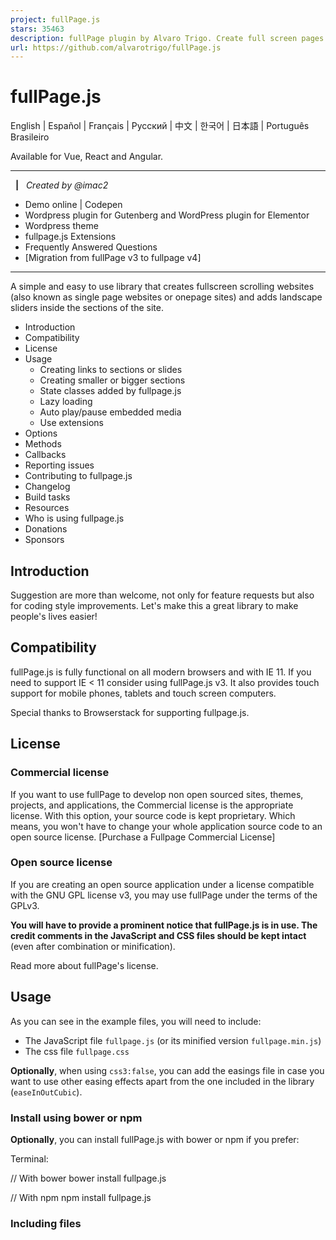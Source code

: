 ```yaml
---
project: fullPage.js
stars: 35463
description: fullPage plugin by Alvaro Trigo. Create full screen pages fast and simple
url: https://github.com/alvarotrigo/fullPage.js
---
```


fullPage.js
===========

English | Español | Français | Pусский | 中文 | 한국어 | 日本語 | Português Brasileiro

Available for Vue, React and Angular.

* * *

  **|**   _Created by @imac2_

-   Demo online | Codepen
-   Wordpress plugin for Gutenberg and WordPress plugin for Elementor
-   Wordpress theme
-   fullpage.js Extensions
-   Frequently Answered Questions
-   \[Migration from fullPage v3 to fullpage v4\]

* * *

A simple and easy to use library that creates fullscreen scrolling websites (also known as single page websites or onepage sites) and adds landscape sliders inside the sections of the site.

-   Introduction
-   Compatibility
-   License
-   Usage
    -   Creating links to sections or slides
    -   Creating smaller or bigger sections
    -   State classes added by fullpage.js
    -   Lazy loading
    -   Auto play/pause embedded media
    -   Use extensions
-   Options
-   Methods
-   Callbacks
-   Reporting issues
-   Contributing to fullpage.js
-   Changelog
-   Build tasks
-   Resources
-   Who is using fullpage.js
-   Donations
-   Sponsors

Introduction
------------

Suggestion are more than welcome, not only for feature requests but also for coding style improvements. Let's make this a great library to make people's lives easier!

Compatibility
-------------

fullPage.js is fully functional on all modern browsers and with IE 11. If you need to support IE < 11 consider using fullPage.js v3. It also provides touch support for mobile phones, tablets and touch screen computers.

Special thanks to Browserstack for supporting fullpage.js.

License
-------

### Commercial license

If you want to use fullPage to develop non open sourced sites, themes, projects, and applications, the Commercial license is the appropriate license. With this option, your source code is kept proprietary. Which means, you won't have to change your whole application source code to an open source license. \[Purchase a Fullpage Commercial License\]

### Open source license

If you are creating an open source application under a license compatible with the GNU GPL license v3, you may use fullPage under the terms of the GPLv3.

**You will have to provide a prominent notice that fullPage.js is in use. The credit comments in the JavaScript and CSS files should be kept intact** (even after combination or minification).

Read more about fullPage's license.

Usage
-----

As you can see in the example files, you will need to include:

-   The JavaScript file `fullpage.js` (or its minified version `fullpage.min.js`)
-   The css file `fullpage.css`

**Optionally**, when using `css3:false`, you can add the easings file in case you want to use other easing effects apart from the one included in the library (`easeInOutCubic`).

### Install using bower or npm

**Optionally**, you can install fullPage.js with bower or npm if you prefer:

Terminal:

// With bower
bower install fullpage.js

// With npm
npm install fullpage.js

### Including files

<link rel\="stylesheet" type\="text/css" href\="fullpage.css" />

<!-- This following line is optional. Only necessary if you use the option css3:false and you want to use other easing effects rather than "easeInOutCubic". -->
<script src\="vendors/easings.min.js"\></script\>

<script type\="text/javascript" src\="fullpage.js"\></script\>

Using Webpack, Browserify or Require.js? Check how to use fullPage.js with module loaders.

### Optional use of CDN

If you prefer to use a CDN to load the needed files, fullPage.js is in, JSDelivr, UNPKG, CDNJS and others.

### Required HTML structure

Start your HTML document with the compulsory HTML DOCTYPE declaration on the 1st line of your HTML code. You might have troubles with sections heights otherwise. The examples provided use HTML 5 doctype `<!DOCTYPE html>`.

Each section will be defined with an element containing the `section` class. The active section by default will be the first section, which is taken as the home page.

Sections should be placed inside a wrapper (`<div id="fullpage">` in this case). The wrapper can not be the `body` element.

<div id\="fullpage"\>
	<div class\="section"\>Some section</div\>
	<div class\="section"\>Some section</div\>
	<div class\="section"\>Some section</div\>
	<div class\="section"\>Some section</div\>
</div\>

If you want to define a different starting point rather than the first section or the first slide of a section, just add the class `active` to the section and slide you want to load first.

<div class\="section active"\>Some section</div\>

In order to create a landscape slider within a section, each slide will be defined by default with an element containing the `slide` class:

<div class\="section"\>
	<div class\="slide"\> Slide 1 </div\>
	<div class\="slide"\> Slide 2 </div\>
	<div class\="slide"\> Slide 3 </div\>
	<div class\="slide"\> Slide 4 </div\>
</div\>

You can see a fully working example of the HTML structure in the `simple.html` file.

### Initialization

#### Initialization with Vanilla Javascript

All you need to do is call fullPage.js before the closing `</body>` tag.

new fullpage('#fullpage', {
	//options here
	autoScrolling:true,
	scrollHorizontally: true
});

#### Initialization with jQuery

You can use fullpage.js as a jQuery plugin if you want to!

$(document).ready(function() {
	$('#fullpage').fullpage({
		//options here
		autoScrolling:true,
		scrollHorizontally: true
	});

	// Example of how to use fullpage.js methods
	$.fn.fullpage.setAllowScrolling(false);
});

#### Vanilla JS example with all options

A more complex initialization with all options set could look like this:

var myFullpage \= new fullpage('#fullpage', {
	// Navigation
	menu: '#menu',
	lockAnchors: false,
	anchors:\['firstPage', 'secondPage'\],
	navigation: false,
	navigationPosition: 'right',
	navigationTooltips: \['firstSlide', 'secondSlide'\],
	showActiveTooltip: false,
	slidesNavigation: false,
	slidesNavPosition: 'bottom',

	// Scrolling
	css3: true,
	scrollingSpeed: 700,
	autoScrolling: true,
	fitToSection: true,
	fitToSectionDelay: 600,
	scrollBar: false,
	easing: 'easeInOutCubic',
	easingcss3: 'ease',
	loopBottom: false,
	loopTop: false,
	loopHorizontal: true,
	continuousVertical: false,
	continuousHorizontal: false,
	scrollHorizontally: false,
	interlockedSlides: false,
	dragAndMove: false,
	offsetSections: false,
	resetSliders: false,
	fadingEffect: false,
	normalScrollElements: '#element1, .element2',
	scrollOverflow: true,
	scrollOverflowMacStyle: false,
	scrollOverflowReset: false,
	skipIntermediateItems: false,
	touchSensitivity: 15,
	bigSectionsDestination: null,
	adjustOnNavChange: true,

	// Accessibility
	keyboardScrolling: true,
	animateAnchor: true,
	recordHistory: true,

	// Design
	controlArrows: true,
	controlArrowsHTML: \[
		'<div class="fp-arrow"></div>', 
		'<div class="fp-arrow"></div>'
	\],
	verticalCentered: true,
	sectionsColor : \['#ccc', '#fff'\],
	paddingTop: '3em',
	paddingBottom: '10px',
	fixedElements: '#header, .footer',
	responsiveWidth: 0,
	responsiveHeight: 0,
	responsiveSlides: false,
	effects: false,
	effectsOptions: \[Object\],
	parallax: false,
	parallaxOptions: {type: 'reveal', percentage: 62, property: 'translate'},
	dropEffect: false,
	dropEffectOptions: { speed: 2300, color: '#F82F4D', zIndex: 9999},
	waterEffect: false,
	waterEffectOptions: { animateContent: true, animateOnMouseMove: true},
	cards: false,
	cardsOptions: {perspective: 100, fadeContent: true, fadeBackground: true},

	// Custom selectors
	sectionSelector: '.section',
	slideSelector: '.slide',

	lazyLoading: true,
	lazyLoadThreshold: 0,
	observer: true,
	credits: { enabled: true, label: 'Made with fullPage.js', position: 'right'},

	// Events
	beforeLeave: function(origin, destination, direction, trigger){},
	onLeave: function(origin, destination, direction, trigger){},
	afterLoad: function(origin, destination, direction, trigger){},
	afterRender: function(){},
	afterResize: function(width, height){},
	afterReBuild: function(){},
	afterResponsive: function(isResponsive){},
	afterSlideLoad: function(section, origin, destination, direction, trigger){},
	onSlideLeave: function(section, origin, destination, direction, trigger){},
	onScrollOverflow: function(section, slide, position, direction){}
});

### Creating links to sections or slides

If you are using fullPage.js with anchor links for the sections (using the `anchors` option or the attribute `data-anchor` in each section), then you will be able to use anchor links also to navigate directly to a certain slide inside a section.

This would be an example of a link with an anchor: https://alvarotrigo.com/fullPage/#secondPage/2 (which is the URL you will see once you access to that section/slide manually) Notice the last part of the URL ends in `#secondPage/2`.

Having the following initialization:

new fullpage('#fullpage', {
	anchors:\['firstPage', 'secondPage', 'thirdPage'\]
});

The anchor at the end of the URL `#secondPage/2` defines the section and slide of destination respectively. In the previous URL, the section of destination will be the one defined with the anchor `secondPage` and the slide will be the 2nd slide, as we are using the index `2` for it. (the fist slide of a section has index 0, as technically it is a section).

We could have used a custom anchor for the slide instead of its index if we would have used the attribute `data-anchor` on the HTML markup like so:

<div class\="section"\>
	<div class\="slide" data-anchor\="slide1"\> Slide 1 </div\>
	<div class\="slide" data-anchor\="slide2"\> Slide 2 </div\>
	<div class\="slide" data-anchor\="slide3"\> Slide 3 </div\>
	<div class\="slide" data-anchor\="slide4"\> Slide 4 </div\>
</div\>

In this last case, the URL we would use would be `#secondPage/slide3`, which is the equivalent to our previous `#secondPage/2`.

Note that section anchors can also be defined in the same way, by using the `data-anchor` attribute, if no `anchors` array is provided.

**Be careful!** `data-anchor` tags can not have the same value as any ID element on the site (or NAME element for IE).

### Creating smaller or bigger sections

Demo fullPage.js provides a way to remove the full height restriction from its sections and slides. It is possible to create sections which height is smaller or bigger than the viewport. This is ideal for footers. It is important to realise that it doesn't make sense to have all of your sections using this feature. If there is more than one section in the initial load of the site, fullPage.js won't scroll at all to see the next one as it will be already in the viewport.

To create smaller sections just use the class `fp-auto-height` in the section you want to apply it. It will then take the height defined by your section/slide content.

<div class\="section"\>Whole viewport</div\>
<div class\="section fp-auto-height"\>Auto height</div\>

#### Responsive auto height sections

Demo A responsive auto height can be applied by using the class `fp-auto-height-responsive`. This way sections will be fullscreen until the responsive mode gets fired. Then they'll take the size required by their content, which could be bigger or smaller than the viewport.

### State classes added by fullpage.js

Fullpage.js adds multiple classes in different elements to keep a record of the status of the site:

-   `active` is added the current visible section and slide.
-   `active` is added to the current menu element (if using the `menu` option).
-   `fp-loaded` is added to the section or slide that triggers lazy loading of media content.
-   A class of the form `fp-viewing-SECTION-SLIDE` is added to the `body` element of the site. (eg: `fp-viewing-secondPage-0`) The `SECTION` and `SLIDE` parts will be the anchors (or indexes if no anchor is provided) of the current section and slide.
-   `fp-responsive` is added to the `body` element when the entering in the responsive mode
-   `fp-enabled` is added to the `html` element when fullpage.js is enabled. (and removed when destroyed).
-   `fp-destroyed` is added to the fullpage.js container when fullPage.js is destroyed.

### Lazy Loading

Demo fullPage.js provides a way to lazy load images, videos and audio elements so they won't slow down the loading of your site or unnecessarily waste data transfer. When using lazy loading, all these elements will only get loaded when entering in the viewport. To enable lazy loading all you need to do is change your `src` attribute to `data-src` as shown below:

<img data-src\="image.png"\>
<video\>
	<source data-src\="video.webm" type\="video/webm" />
	<source data-src\="video.mp4" type\="video/mp4" />
</video\>

If you already use another lazy load solution which uses `data-src` as well, you can disable the fullPage.js lazy loading by setting the option `lazyLoading: false`.

### Auto play/pause embedded media

Demo **Note**: the autoplay feature might not work on some mobile devices depending on the OS and browser (i.e. Safari on iOS version < 10.0).

#### Play on section/slide load:

Using the attribute `autoplay` for videos or audio, or the param `autoplay=1` for youtube iframes will result in the media element playing on page load. In order to play it on section/slide load use instead the attribute `data-autoplay`. For example:

<audio data-autoplay\>
	<source src\="https://www.w3schools.com/html/horse.ogg" type\="audio/ogg"\>
</audio\>

#### Pause on leave

Embedded HTML5 `<video>` / `<audio>` and Youtube iframes are automatically paused when you navigate away from a section or slide. This can be disabled by using the attribute `data-keepplaying`. For example:

<audio data-keepplaying\>
	<source src\="https://www.w3schools.com/html/horse.ogg" type\="audio/ogg"\>
</audio\>

### Use extensions

fullpage.js provides a set of extensions you can use to enhance its default features. All of them are listed as fullpage.js options.

Extensions requires you to use the minified file `fullpage.extensions.min.js` that is inside the `dist` folder instead of the usual fullPage.js file (`fullpage.js` or `fullpage.min.js`).

Once you acquire the extension file, you will need to add it before fullPage. For example, if I want to use the Continuous Horizontal extension, I would have include the extension file and then the extensions version of the fullPage file.

<script type\="text/javascript" src\="fullpage.continuousHorizontal.min.js"\></script\>
<script type\="text/javascript" src\="fullpage/fullpage.extensions.min.js"\></script\>

An activation key and a license key will be required for each extension. See more details about it here.

Then you will be able to use and configure them as explained in options.

Options
-------

### licenseKey

(default `null`). **This option is compulsory.** If you use fullPage in a non open source project, then you should use the license key provided on the purchase of the fullPage Commercial License. If your project is open source and it is compatible with the GPLv3 license you can request a license key. Please read more about licenses here and on the website. Example of usage:

new fullpage('#fullpage', {
	licenseKey: 'YOUR\_KEY\_HERE'
});

### controlArrows

(default `true`) Determines whether to use control arrows for the slides to move right or left.

### controlArrowsHTML

(default `['<div class="fp-arrow"></div>', '<div class="fp-arrow"></div>'],`). Provides a way to define the HTML structure and the classes that you want to apply to the control arrows for sections with horizontal slides. The array contains the structure for both arrows. The first item is the left arrow and the second, the right one.

### verticalCentered

(default `true`) Vertically centering of the content using flexbox. You might want to wrap your content in a `div` to avoid potential issues. (Uses `flex-direction: column; display: flex; justify-content: center;`)

### scrollingSpeed

(default `700`) Speed in milliseconds for the scrolling transitions.

### sectionsColor

(default `none`) Define the CSS `background-color` property for each section. Example:

new fullpage('#fullpage', {
	sectionsColor: \['#f2f2f2', '#4BBFC3', '#7BAABE', 'whitesmoke', '#000'\],
});

### anchors

(default `[]`) Defines the anchor links (#example) to be shown on the URL for each section. Anchors value should be unique. The position of the anchors in the array will define to which sections the anchor is applied. (second position for second section and so on). Using anchors forward and backward navigation will also be possible through the browser. This option also allows users to bookmark a specific section or slide. **Be careful!** anchors can not have the same value as any ID element on the site (or NAME element for IE). Now anchors can be defined directly in the HTML structure by using the attribute `data-anchor` as explained here.

### lockAnchors

(default `false`) Determines whether anchors in the URL will have any effect at all in the library. You can still using anchors internally for your own functions and callbacks, but they won't have any effect in the scrolling of the site. Useful if you want to combine fullPage.js with other plugins using anchor in the URL.

### easing

(default `easeInOutCubic`) Defines the transition effect to use for the vertical and horizontal scrolling. It requires the file `vendors/easings.min.js` or jQuery UI for using some of its transitions. Other libraries could be used instead.

### easingcss3

(default `ease`) Defines the transition effect to use in case of using `css3:true`. You can use the pre-defined ones (such as `linear`, `ease-out`...) or create your own ones using the `cubic-bezier` function. You might want to use Matthew Lein CSS Easing Animation Tool for it.

### loopTop

(default `false`) Defines whether scrolling up in the first section should scroll to the last one or not.

### loopBottom

(default `false`) Defines whether scrolling down in the last section should scroll to the first one or not.

### loopHorizontal

(default `true`) Defines whether horizontal sliders will loop after reaching the last or previous slide or not.

### css3

(default `true`) Defines whether to use JavaScript or CSS3 transforms to scroll within sections and slides. Useful to speed up the movement in tablet and mobile devices with browsers supporting CSS3. If this option is set to `true` and the browser doesn't support CSS3, a fallback will be used instead.

### autoScrolling

(default `true`) Defines whether to use the "automatic" scrolling or the "normal" one. It also has affects the way the sections fit in the browser/device window in tablets and mobile phones.

### fitToSection

(default `true`) Determines whether or not to fit sections to the viewport or not. When set to `true` the current active section will always fill the whole viewport. Otherwise the user will be free to stop in the middle of a section.

### fitToSectionDelay

(default 1000) If `fitToSection` is set to true, this delays the fitting by the configured milliseconds.

### scrollBar

(default `false`) Determines whether to use scroll bar for the **vertical sections** on site or not. In case of using scroll bar, the `autoScrolling` functionality will still work as expected. The user will also be free to scroll the site with the scroll bar and fullPage.js will fit the section in the screen when scrolling finishes.

### paddingTop

(default `0`) Defines the top padding for each section with a numerical value and its measure (paddingTop: '10px', paddingTop: '10em'...) Useful in case of using a fixed header.

### paddingBottom

(default `0`) Defines the bottom padding for each section with a numerical value and its measure (paddingBottom: '10px', paddingBottom: '10em'...). Useful in case of using a fixed footer.

### fixedElements

(default `null`) Defines which elements will be taken off the scrolling structure of the plugin which is necessary when using the `css3` option to keep them fixed. It requires a string with the Javascript selectors for those elements. (For example: `fixedElements: '#element1, .element2'`)

### normalScrollElements

(default `null`) Demo If you want to avoid the auto scroll when scrolling over some elements, this is the option you need to use. (useful for maps, scrolling divs etc.) It requires a string with the Javascript selectors for those elements. (For example: `normalScrollElements: '#element1, .element2'`). This option should not be applied to any section/slide element itself.

### bigSectionsDestination

(default `null`) Demo Defines how to scroll to a section which height is bigger than the viewport and when not using `scrollOverflow:true`. (Read how to create smaller or bigger sections). By default fullPage.js scrolls to the top if you come from a section above the destination one and to the bottom if you come from a section below the destination one. Possible values are `top`, `bottom`, `null`.

### adjustOnNavChange

(default `true`) Defines whether fullPage.js adjusts the height of sections when the mobile navigation or address bar changes size or toggles visibility. If set to `false`, sections will not appear as full-height when the navigation bar shrinks or hides.

### keyboardScrolling

(default `true`) Defines if the content can be navigated using the keyboard.

### touchSensitivity

(default `5`) Defines a percentage of the browsers window width/height, and how far a swipe must measure for navigating to the next section / slide

### skipIntermediateItems

(default `false`). Determines whether to skip the scroll animation when navigating between non-consecutive vertical sections or horizontal slides. The possible values are `true`, `false`, `sections`, and `slides`, allowing you to apply this behavior vertically, horizontally, or in both directions.

### continuousVertical

(default `false`) Defines whether scrolling down in the last section should scroll down to the first one and if scrolling1 up in the first section should scroll up to the last one. Not compatible with `loopTop`, `loopBottom` or any scroll bar present in the site (`scrollBar:true` or `autoScrolling:false`).

### continuousHorizontal

(default `false`) Extension of fullpage.js. Defines whether sliding right in the last slide should slide right to the first one or not, and if scrolling left in the first slide should slide left to the last one or not. Not compatible with `loopHorizontal`. Requires fullpage.js >= 3.0.1.

### scrollHorizontally

(default `false`) Extension of fullpage.js. Defines whether to slide horizontally within sliders by using the mouse wheel or trackpad. It can only be used when using: `autoScrolling:true`. Ideal for story telling. Requires fullpage.js >= 3.0.1.

### interlockedSlides

(default `false`) Extension of fullpage.js. Determines whether moving one horizontal slider will force the sliding of sliders in other section in the same direction. Possible values are `true`, `false` or an array with the interlocked sections. For example `[1,3,5]` starting by 1. Requires fullpage.js >= 3.0.1.

### dragAndMove

(default `false`) Extension of fullpage.js. Enables or disables the dragging and flicking of sections and slides by using mouse or fingers. Requires fullpage.js >= 3.0.1. Possible values are:

-   `true`: enables the feature.
-   `false`: disables the feature.
-   `vertical`: enables the feature only vertically.
-   `horizontal`: enables the feature only horizontally.
-   `fingersonly`: enables the feature for touch devices only.
-   `mouseonly`: enables the feature for desktop devices only (mouse and trackpad).

### offsetSections

(default `false`) Extension of fullpage.js. Provides a way to use non full screen sections based on percentage. Ideal to show visitors there's more content in the site by showing part of the next or previous section. Requires fullPage.js >= 3.0.1. To define the percentage of each section the attribute `data-percentage` must be used. The centering of the section in the viewport can be determined by using a boolean value in the attribute `data-centered` (default to `true` if not specified). For example:

<div class\="section" data-percentage\="80" data-centered\="true"\>

### resetSliders

(default `false`) Extension of fullpage.js. Defines whether or not to reset every slider after leaving its section. Requires fullpage.js >= 3.0.1.

### fadingEffect

(default `false`) Extension of fullpage.js. Defines whether to use a fading effect or not instead of the default scrolling one. Possible values are `true`, `false`, `sections`, `slides`. It can therefore be applied just vertically or horizontally, or to both at the time. It can only be used when using: `autoScrolling:true`. Requires fullpage.js >= 3.0.1.

### animateAnchor

(default `true`) Defines whether the load of the site when given an anchor (#) will scroll with animation to its destination or will directly load on the given section.

### recordHistory

(default `true`) Defines whether to push the state of the site to the browser's history. When set to `true` each section/slide of the site will act as a new page and the back and forward buttons of the browser will scroll the sections/slides to reach the previous or next state of the site. When set to `false`, the URL will keep changing but will have no effect on the browser's history. This option is automatically turned off when using `autoScrolling:false`.

### menu

(default `false`) A selector can be used to specify the menu to link with the sections. This way the scrolling of the sections will activate the corresponding element in the menu using the class `active`. This won't generate a menu but will just add the `active` class to the element in the given menu with the corresponding anchor links. In order to link the elements of the menu with the sections, an HTML 5 data-tag (`data-menuanchor`) will be needed to use with the same anchor links as used within the sections. Example:

<ul id\="myMenu"\>
	<li data-menuanchor\="firstPage" class\="active"\><a href\="#firstPage"\>First section</a\></li\>
	<li data-menuanchor\="secondPage"\><a href\="#secondPage"\>Second section</a\></li\>
	<li data-menuanchor\="thirdPage"\><a href\="#thirdPage"\>Third section</a\></li\>
	<li data-menuanchor\="fourthPage"\><a href\="#fourthPage"\>Fourth section</a\></li\>
</ul\>

new fullpage('#fullpage', {
	anchors: \['firstPage', 'secondPage', 'thirdPage', 'fourthPage', 'lastPage'\],
	menu: '#myMenu'
});

**Note:** the menu element should be placed outside the fullpage wrapper in order to avoid problem when using `css3:true`. Otherwise it will be appended to the `body` by the plugin itself.

### navigation

(default `false`) If set to `true`, it will show a navigation bar made up of small circles.

### navigationPosition

(default `none`) It can be set to `left` or `right` and defines which position the navigation bar will be shown (if using one).

### navigationTooltips

(default \[\]) Defines the tooltips to show for the navigation circles in case they are being used. Example: `navigationTooltips: ['firstSlide', 'secondSlide']`. You can also define them by using the attribute `data-tooltip` in each section if you prefer.

### showActiveTooltip

(default `false`) Shows a persistent tooltip for the actively viewed section in the vertical navigation.

### slidesNavigation

(default `false`) If set to `true` it will show a navigation bar made up of small circles for each landscape slider on the site.

### slidesNavPosition

(default `bottom`) Defines the position for the landscape navigation bar for sliders. Admits `top` and `bottom` as values. You may want to modify the CSS styles to determine the distance from the top or bottom as well as any other style such as color.

### scrollOverflow

(default `true`) defines whether or not to create a scroll for the section/slide in case its content is bigger than the height of it. It requires the default value `scrollBar: false`. In order to prevent fullpage.js from creating the scrollbar in certain sections or slides use the class `fp-noscroll`. For example: `<div class="section fp-noscroll">` You can also prevent scrolloverflow from getting applied on responsive mode when using `fp-auto-height-responsive` in the section element.

### scrollOverflowReset

(default `false`) Extension of fullpage.js. Possible values are `true`, `false`, `sections`, `slides`. When set to `true` it scrolls up the content of the section/slide with a scroll bar when leaving to another section/slide. This way the section/slide will always show the start of its content even when scrolling from a section underneath it. Adding the class `fp-no-scrollOverflowReset` on the section or slide will disable this feature for that specific panel.

### scrollOverflowMacStyle

(default `false`) When active, this option will use a "mac style" for the scrollbar instead of the default one, which will look quite different in Windows computers.

### sectionSelector

(default `.section`) Defines the Javascript selector used for the plugin sections. It might need to be changed sometimes to avoid problem with other plugins using the same selectors as fullpage.js.

### slideSelector

(default `.slide`) Defines the Javascript selector used for the plugin slides. It might need to be changed sometimes to avoid problem with other plugins using the same selectors as fullpage.js.

### responsiveWidth

(default `0`) A normal scroll (`autoScrolling:false`) will be used under the defined width in pixels. A class `fp-responsive` is added to the body tag in case the user wants to use it for their own responsive CSS. For example, if set to 900, whenever the browser's width is less than 900 the plugin will scroll like a normal site.

### responsiveHeight

(default `0`) A normal scroll (`autoScrolling:false`) will be used under the defined height in pixels. A class `fp-responsive` is added to the body tag in case the user wants to use it for their own responsive CSS. For example, if set to 900, whenever the browser's height is less than 900 the plugin will scroll like a normal site.

### responsiveSlides

(default `false`) Extension of fullpage.js. When set to `true` slides will be turned into vertical sections when responsive mode is fired. (by using the `responsiveWidth` or `responsiveHeight` options detailed above). Requires fullpage.js >= 3.0.1.

### effects

(default `false`) Extension of fullpage.js. Enables or disables the slider effects on sections. Requires fullpage.js >= 4.0.35

### effectsOptions

(default: `{Object}` config for the "focus" preset). Allows to configure the parameters for the effects when using the option `effects:true`. Read more about how to apply the effects option.

### parallax

(default `false`) Extension of fullpage.js. Defines whether or not to use the parallax backgrounds effects on sections / slides. Not compatible with `fp-auto-height` sections, `offsetSerctions` and `dragAndMove`.op Read more about how to apply the parallax option.

### parallaxOptions

(default: `{ type: 'reveal', percentage: 62, property: 'translate'}`).

Allows to configure the parameters for the parallax backgrounds effect when using the option `parallax:true`. Read more about how to apply the parallax option.

### dropEffect

(default `false`) Extension of fullpage.js. Defines whether or not to use the drop effect on sections / slides. Read more about how to apply the drop effect option.

### dropEffectOptions

(default: `{ speed: 2300, color: '#F82F4D', zIndex: 9999}`).

Allows to configure the parameters for the drop effect when using the option `dropEffect:true`.Read more about how to apply the drop effect option.

### waterEffect

(default `false`) Extension of fullpage.js. Defines whether or not to use the water effect on sections / slides. Read more about how to apply the water effect option.

### waterEffectOptions

(default: `{ animateContent: true, animateOnMouseMove: true}`).

Allows to configure the parameters for the water effect when using the option `waterEffect:true`.Read more about how to apply the water effect option.

### cards

(default `false`) Extension of fullpage.js. Defines whether or not to use the cards effect on sections/slides. Read more about how to apply the cards option.

### cardsOptions

(default: `{ perspective: 100, fadeContent: true, fadeBackground: true}`).

Allows you to configure the parameters for the cards effect when using the option `cards:true`. Read more about how to apply the cards option.

### lazyLoading

(default `true`) Lazy loading is active by default which means it will lazy load any media element containing the attribute `data-src` as detailed in the Lazy Loading docs . If you want to use any other lazy loading library you can disable this fullpage.js feature.

### lazyLoadThreshold

(default `0`) Specifies the number of adjacent vertical sections and horizontal slides whose media elements should be lazy-loaded relative to the current one. Use a number to specify how many previous and next sections or slides should be preloaded.

### observer

(default `true`) Defines whether or not to observe changes in the HTML structure of the page. When enabled, fullPage.js will automatically react to those changes and update itself accordingly. Ideal when adding, removing or hidding sections or slides.

### credits

(default `{enabled: true, label: 'Made with fullpage.js', position: 'right'}`). Defines whether to use fullPage.js credits. As per clause 0, 4, 5 and 7 of the GPLv3 licecense, those using fullPage. js under the GPLv3 are required to give prominent notice that fullPage.js is in use. We recommend including attribution by keeping this option enabled. **Note:** This option requires a valid value `licenseKey` value.

Methods
-------

You can see them in action here

### getActiveSection()

Demo Gets an Object (type Section) containing the active section and its properties.

fullpage\_api.getActiveSection();

### getActiveSlide()

Demo Gets an Object (type Slide) containing the active slide and its properties.

fullpage\_api.getActiveSlide();

### getScrollY() & getScrollX

Demo `getScrollY` Gets the Y position of the fullPage wrapper. `getScrollX` gets the X position of the active horizontal slide.

fullpage\_api.getScrollY();
fullpage\_api.getScrollX();

### moveSectionUp()

Demo Scrolls one section up:

fullpage\_api.moveSectionUp();

* * *

### moveSectionDown()

Demo Scrolls one section down:

fullpage\_api.moveSectionDown();

* * *

### moveTo(section, slide)

Demo Scrolls the page to the given section and slide. The first section will have the index 1 whilst the first slide, the visible one by default, will have index 0.

/\*Scrolling to the section with the anchor link \`firstSlide\` and to the 2nd Slide \*/
fullpage\_api.moveTo('firstSlide', 2);

//Scrolling to the 3rd section (with index 3) in the site
fullpage\_api.moveTo(3, 0);

//Which is the same as
fullpage\_api.moveTo(3);

* * *

### silentMoveTo(section, slide)

Demo Exactly the same as `moveTo` but in this case it performs the scroll without animation. A direct jump to the destination.

/\*Scrolling to the section with the anchor link \`firstSlide\` and to the 2nd Slide \*/
fullpage\_api.silentMoveTo('firstSlide', 2);

* * *

### moveSlideRight()

Demo Scrolls the horizontal slider of the current section to the next slide:

fullpage\_api.moveSlideRight();

* * *

### moveSlideLeft()

Demo Scrolls the horizontal slider of the current section to the previous slide:

fullpage\_api.moveSlideLeft();

* * *

### setAutoScrolling(boolean)

Demo Sets the scrolling configuration in real time. Defines the way the page scrolling behaves. If it is set to `true`, it will use the "automatic" scrolling, otherwise, it will use the "manual" or "normal" scrolling of the site.

fullpage\_api.setAutoScrolling(false);

* * *

### setFitToSection(boolean)

Demo Sets the value for the option `fitToSection` determining whether to fit the section in the screen or not.

fullpage\_api.setFitToSection(false);

* * *

### fitToSection()

Demo Scrolls to the nearest active section fitting it in the viewport.

fullpage\_api.fitToSection();

* * *

### setLockAnchors(boolean)

Demo Sets the value for the option `lockAnchors` determining whether anchors will have any effect in the URL or not.

fullpage\_api.setLockAnchors(false);

* * *

### setAllowScrolling(boolean, \[directions\])

Demo Adds or remove the possibility of scrolling through sections/slides by using the mouse wheel/trackpad or touch gestures (which is active by default). Note this won't disable the keyboard scrolling. You would need to use `setKeyboardScrolling` for it.

-   `directions`: (optional parameter) Admitted values: `all`, `up`, `down`, `left`, `right` or a combination of them separated by commas like `down, right`. It defines the direction for which the scrolling will be enabled or disabled.

//disabling scrolling
fullpage\_api.setAllowScrolling(false);

//disabling scrolling down
fullpage\_api.setAllowScrolling(false, 'down');

//disabling scrolling down and right
fullpage\_api.setAllowScrolling(false, 'down, right');

* * *

### setKeyboardScrolling(boolean, \[directions\])

Demo Adds or remove the possibility of scrolling through sections by using the keyboard (which is active by default).

-   `directions`: (optional parameter) Admitted values: `all`, `up`, `down`, `left`, `right` or a combination of them separated by commas like `down, right`. It defines the direction for which the scrolling will be enabled or disabled.

//disabling all keyboard scrolling
fullpage\_api.setKeyboardScrolling(false);

//disabling keyboard scrolling down
fullpage\_api.setKeyboardScrolling(false, 'down');

//disabling keyboard scrolling down and right
fullpage\_api.setKeyboardScrolling(false, 'down, right');

* * *

### setRecordHistory(boolean)

Demo Defines whether to record the history for each hash change in the URL.

fullpage\_api.setRecordHistory(false);

* * *

### setScrollingSpeed(milliseconds)

Demo Defines the scrolling speed in milliseconds.

fullpage\_api.setScrollingSpeed(700);

* * *

### destroy(type)

Demo Destroys the plugin events and optionally its HTML markup and styles. Ideal to use when using AJAX to load content.

-   `type`: (optional parameter) can be empty or `all`. If `all` is passed, the HTML markup and styles used by fullpage.js will be removed. This way the original HTML markup, the one used before any plugin modification is made, will be maintained.

//destroying all Javascript events created by fullPage.js (scrolls, hashchange in the URL...)
fullpage\_api.destroy();

//destroying all Javascript events and any modification done by fullPage.js over your original HTML markup.
fullpage\_api.destroy('all');

* * *

### reBuild()

Updates the DOM structure to fit the new window size or its contents. Ideal to use in combination with AJAX calls or external changes in the DOM structure of the site, specially when using `scrollOverflow:true`.

fullpage\_api.reBuild();

* * *

### setResponsive(boolean)

Demo Sets the responsive mode of the page. When set to `true` the autoScrolling will be turned off and the result will be exactly the same one as when the `responsiveWidth` or `responsiveHeight` options get fired.

fullpage\_api.setResponsive(true);

* * *

### responsiveSlides.toSections()

Extension of fullpage.js. Requires fullpage.js >= 3.0.1. Turns horizontal slides into vertical sections.

fullpage\_api.responsiveSlides.toSections();

* * *

### responsiveSlides.toSlides()

Extension of fullpage.js. Requires fullpage.js >= 3.0.1. Turns back the original slides (now converted into vertical sections) into horizontal slides again.

fullpage\_api.responsiveSlides.toSlides();

Callbacks
---------

Demo You can see them in action here.

Some callbacks, such as `onLeave` will contain Object type of parameters containing the following properties:

-   `anchor`: _(String)_ item's anchor.
-   `index`: _(Number)_ item's index.
-   `item`: _(DOM element)_ item element.
-   `isFirst`: _(Boolean)_ determines if the item is the first child.
-   `isLast`: _(Boolean)_ determines if the item is the last child.

### afterLoad (`origin`, `destination`, `direction`, `trigger`)

Demo Callback fired once the sections have been loaded, after the scrolling has ended. Parameters:

-   `origin`: _(Object)_ section of origin.
-   `destination`: _(Object)_ destination section.
-   `direction`: _(String)_ it will take the values `up` or `down` depending on the scrolling direction.
-   `trigger`: _(String)_ indicates what triggered the scroll. It can be: "wheel", "keydown", "menu", "slideArrow", "verticalNav", "horizontalNav".

Example:

new fullpage('#fullpage', {
	anchors: \['firstPage', 'secondPage', 'thirdPage', 'fourthPage', 'lastPage'\],

	afterLoad: function(origin, destination, direction, trigger){
		var origin \= this;

		//using index
		if(origin.index \== 2){
			alert("Section 3 ended loading");
		}

		//using anchorLink
		if(origin.anchor \== 'secondSlide'){
			alert("Section 2 ended loading");
		}
	}
});

* * *

### onLeave (`origin`, `destination`, `direction`, `trigger`)

Demo This callback is fired once the user leaves a section, in the transition to the new section. Returning `false` will cancel the move before it takes place.

Parameters:

-   `origin`: _(Object)_ section of origin.
-   `destination`: _(Object)_ destination section.
-   `direction`: _(String)_ it will take the values `up` or `down` depending on the scrolling direction.
-   `trigger`: _(String)_ indicates what triggered the scroll. It can be: "wheel", "keydown", "menu", "slideArrow", "verticalNav", "horizontalNav".

Example:

new fullpage('#fullpage', {
	onLeave: function(origin, destination, direction, trigger){
		var leavingSection \= this;

		//after leaving section 2
		if(origin.index \== 1 && direction \=='down'){
			alert("Going to section 3!");
		}

		else if(origin.index \== 1 && direction \== 'up'){
			alert("Going to section 1!");
		}
	}
});

* * *

### beforeLeave (`origin`, `destination`, `direction`, `trigger`)

Demo This callback is fired right **before** leaving the section, just before the transition takes place.

You can use this callback to prevent and cancel the scroll before it takes place by returning `false`.

Parameters:

-   `origin`: _(Object)_ section of origin.
-   `destination`: _(Object)_ destination section.
-   `direction`: _(String)_ it will take the values `up` or `down` depending on the scrolling direction.
-   `trigger`: _(String)_ indicates what triggered the scroll. It can be: "wheel", "keydown", "menu", "slideArrow", "verticalNav", "horizontalNav".

Example:

var cont \= 0;
new fullpage('#fullpage', {
	beforeLeave: function(origin, destination, direction, trigger){

		// prevents scroll until we scroll 4 times
		cont++;
		return cont \=== 4;
	}
});

* * *

### afterRender()

Demo This callback is fired just after the structure of the page is generated. This is the callback you want to use to initialize other plugins or fire any code which requires the document to be ready (as this plugin modifies the DOM to create the resulting structure). See FAQs for more info.

Example:

new fullpage('#fullpage', {
	afterRender: function(){
		var pluginContainer \= this;
		alert("The resulting DOM structure is ready");
	}
});

* * *

### afterResize(`width`, `height`)

Demo This callback is fired after resizing the browser's window. Just after the sections are resized.

Parameters:

-   `width`: _(Number)_ window's width.
-   `height`: _(Number)_ window's height.

Example:

new fullpage('#fullpage', {
	afterResize: function(width, height){
		var fullpageContainer \= this;
		alert("The sections have finished resizing");
	}
});

* * *

### afterReBuild()

Demo This callback is fired after manually re-building fullpage.js by calling `fullpage_api.reBuild()`.

Example:

new fullpage('#fullpage', {
	afterReBuild: function(){
		console.log("fullPage.js has manually being re-builded");
	}
});

* * *

### afterResponsive(`isResponsive`)

Demo This callback is fired after fullpage.js changes from normal to responsive mode or from responsive mode to normal mode.

Parameters:

-   `isResponsive`: _(Boolean)_ determines if it enters into responsive mode (`true`) or goes back to normal mode (`false`).

Example:

new fullpage('#fullpage', {
	afterResponsive: function(isResponsive){
		alert("Is responsive: " + isResponsive);
	}
});

* * *

### afterSlideLoad (`section`, `origin`, `destination`, `direction`, `trigger`)

Demo Callback fired once the slide of a section have been loaded, after the scrolling has ended.

Parameters:

-   `section`: _(Object)_ active vertical section.
-   `origin`: _(Object)_ horizontal slide of origin.
-   `destination`: _(Object)_ destination horizontal slide.
-   `direction`: _(String)_ `right` or `left` depending on the scrolling direction.
-   `trigger`: _(String)_ indicates what triggered the scroll. It can be: "wheel", "keydown", "menu", "slideArrow", "verticalNav", "horizontalNav".

Example:

new fullpage('#fullpage', {
	anchors: \['firstPage', 'secondPage', 'thirdPage', 'fourthPage', 'lastPage'\],

	afterSlideLoad: function( section, origin, destination, direction, trigger){
		var loadedSlide \= this;

		//first slide of the second section
		if(section.anchor \== 'secondPage' && destination.index \== 1){
			alert("First slide loaded");
		}

		//second slide of the second section (supposing #secondSlide is the
		//anchor for the second slide)
		if(section.index \== 1 && destination.anchor \== 'secondSlide'){
			alert("Second slide loaded");
		}
	}
});

* * *

### onSlideLeave (`section`, `origin`, `destination`, `direction`, `trigger`)

Demo This callback is fired once the user leaves an slide to go to another, in the transition to the new slide. Returning `false` will cancel the move before it takes place.

Parameters:

-   `section`: _(Object)_ active vertical section.
-   `origin`: _(Object)_ horizontal slide of origin.
-   `destination`: _(Object)_ destination horizontal slide.
-   `direction`: _(String)_ `right` or `left` depending on the scrolling direction.
-   `trigger`: _(String)_ indicates what triggered the scroll. It can be: "wheel", "keydown", "menu", "slideArrow", "verticalNav", "horizontalNav".

Example:

new fullpage('#fullpage', {
	onSlideLeave: function( section, origin, destination, direction, trigger){
		var leavingSlide \= this;

		//leaving the first slide of the 2nd Section to the right
		if(section.index \== 1 && origin.index \== 0 && direction \== 'right'){
			alert("Leaving the fist slide!!");
		}

		//leaving the 3rd slide of the 2nd Section to the left
		if(section.index \== 1 && origin.index \== 2 && direction \== 'left'){
			alert("Going to slide 2! ");
		}
	}
});

#### Cancelling a move before it takes place

You can cancel a move by returning `false` on the `onSlideLeave` callback. Same as when canceling a movement with `onLeave`.

* * *

### onScrollOverflow (`section`, `slide`, `position`, `direction`)

Demo This callback gets fired when a scrolling inside a scrollable section when using the fullPage.js option `scrollOverflow: true`.

Parameters:

-   `section`: _(Object)_ active vertical section.
-   `slide`: _(Object)_ horizontal slide of origin.
-   `position`: _(Integer)_ scrolled amount within the section/slide. Starts on 0.
-   `direction`: _(String)_ `up` or `down`

Example:

new fullpage('#fullpage', {
	onScrollOverflow: function( section, slide, position, direction){
		console.log(section);
		console.log("position: " + position);
	}
});

Reporting issues
================

1.  Please, look for your issue before asking using the github issues search.
2.  Make sure you use the latest fullpage.js version. No support is provided for older versions.
3.  Use the the Github Issues forum to create issues.
4.  **An isolated reproduction of the issue will be required.** Make use of jsfiddle or codepen for it if possible.

Contributing to fullpage.js
===========================

Please see Contributing to fullpage.js

Changelog
=========

To see the list of recent changes, see Releases section.

Build tasks
===========

Want to build fullpage.js distribution files? Please see Build Tasks

Resources
=========

-   Wordpress Plugin for Gutenberg and for Elementor.
-   Wordpress theme
-   Official Vue.js wrapper component
-   Official React.js wrapper component
-   Official Angular wrapper component
-   CSS Easing Animation Tool - Matthew Lein (useful to define the `easingcss3` value)
-   fullPage.js jsDelivr CDN
-   fullPage.js plugin for October CMS
-   fullPage.js Angular2 directive
-   fullPage.js angular directive
-   fullPage.js ember-cli addon
-   fullPage.js Rails Ruby Gem
-   Angular fullPage.js - Adaptation for Angular.js v1.x
-   Integrating fullPage.js with Wordpress (Tutorial)
-   Wordpress Plugin for Divi
-   Wordpress Plugin for Elementor

Who is using fullPage.js
------------------------

-   http://www.bbc.co.uk/news/resources/idt-d88680d1-26f2-4863-be95-83298fd01e02
-   http://medoff.ua/en/
-   http://promo.prestigio.com/grace1/
-   http://torchbrowser.com/
-   http://www.boxreload.com/
-   http://boxx.hk/
-   http://www.villareginateodolinda.it

Donations
---------

Donations would be more than welcome :)

Sponsors
--------

Become a sponsor and get your logo on our README on Github with a link to your site. \[Contact Us\] | \[Become a Patreon\] | Become a GitHub Sponsor

### People

Contributors
------------
